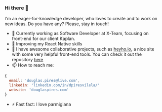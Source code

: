 ### Hi there 👋

I'm an eager-for-knowledge developer, who loves to create and to work on new ideas. Do you have any? Please, stay in touch!

- 🔭 Currently working as Software Developer at X-Team, focusing on front-end for our client Kaplan.
- 🌱 Improving my React Native skills
- 👯 I have awesome collaborative projects, such as [heyho.io](https://heyho.io), a nice site with some very helpful front-end tools. You can check it out the repository [here](https://github.com/heyhoio/heyho)
- 📫 How to reach me:
```javascript
{
  email: 'douglas.pires@live.com',
  linkedin: 'linkedin.com/in/dpiresvilela/'
  website: 'douglaspires.com'
}
```
- ⚡ Fast fact: I love parmigiana
